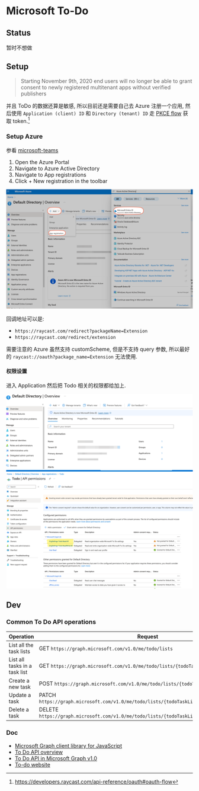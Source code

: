 # Microsoft To-Do

## Status

暂时不想做

## Setup

> Starting November 9th, 2020 end users will no longer be able to grant consent to newly registered multitenant apps without verified publishers

并且 ToDo 的数据还算是敏感, 所以目前还是需要自己去 Azure 注册一个应用, 然后使用 `Application (client) ID` 和 `Directory (tenant) ID` 走 [PKCE flow](https://datatracker.ietf.org/doc/html/rfc7636) 获取 token.[^1]

### Setup Azure

参看 [microsoft-teams](https://www.raycast.com/sven/microsoft-teams)

1. Open the Azure Portal
2. Navigate to Azure Active Directory
3. Navigate to App registrations
4. Click + New registration in the toolbar

![1](./doc/1.png)

回调地址可以是:

- `https://raycast.com/redirect?packageName=Extension`
- `https://raycast.com/redirect/extension`

需要注意的 Azure 虽然支持 customScheme, 但是不支持 query 参数, 所以最好的 `raycast://oauth?package_name=Extension` 无法使用.

#### 权限设置

进入 Application 然后把 Todo 相关的权限都给加上.

![2](./doc/2.png)
![3](./doc/3.png)

## Dev

### Common To Do API operations

| Operation| Request|
| ---| ---|
| List all the task lists | GET `https://graph.microsoft.com/v1.0/me/todo/lists`|
|List all tasks in a task list| GET `https://graph.microsoft.com/v1.0/me/todo/lists/{todoTaskListId}/tasks`|
|Create a new task|POST `https://graph.microsoft.com/v1.0/me/todo/lists/{todoTaskListId}/tasks`|
|Update a task | PATCH `https://graph.microsoft.com/v1.0/me/todo/lists/{todoTaskListId}/tasks/{todoTaskId}`|
|Delete a task| DELETE `https://graph.microsoft.com/v1.0/me/todo/lists/{todoTaskListId}/tasks/{todoTaskId}`|

### Doc

- [Microsoft Graph client library for JavaScript](https://github.com/microsoftgraph/msgraph-sdk-javascript)
- [To Do API overview
](https://learn.microsoft.com/en-us/graph/todo-concept-overview)
- [To Do API in Microsoft Graph v1.0](https://learn.microsoft.com/en-us/graph/api/resources/todo-overview?view=graph-rest-1.0&preserve-view=true)
- [To-do website](https://to-do.office.com/tasks/)

[^1]: <https://developers.raycast.com/api-reference/oauth#oauth-flow>
